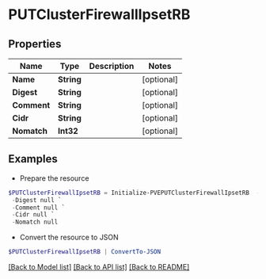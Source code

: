 # PUTClusterFirewallIpsetRB
## Properties

Name | Type | Description | Notes
------------ | ------------- | ------------- | -------------
**Name** | **String** |  | [optional] 
**Digest** | **String** |  | [optional] 
**Comment** | **String** |  | [optional] 
**Cidr** | **String** |  | [optional] 
**Nomatch** | **Int32** |  | [optional] 

## Examples

- Prepare the resource
```powershell
$PUTClusterFirewallIpsetRB = Initialize-PVEPUTClusterFirewallIpsetRB  -Name null `
 -Digest null `
 -Comment null `
 -Cidr null `
 -Nomatch null
```

- Convert the resource to JSON
```powershell
$PUTClusterFirewallIpsetRB | ConvertTo-JSON
```

[[Back to Model list]](../README.md#documentation-for-models) [[Back to API list]](../README.md#documentation-for-api-endpoints) [[Back to README]](../README.md)

